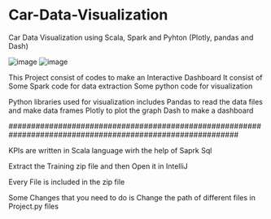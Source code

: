 # Car-Data-Visualization
Car Data Visualization using Scala, Spark and Pyhton (Plotly, pandas and Dash)

![image](https://user-images.githubusercontent.com/101867240/158984992-e7b2d2a7-822a-48a5-b898-cca8e3f763b9.png)
![image](https://user-images.githubusercontent.com/101867240/158985095-97c03d8f-b8a6-4a18-91f0-1f8f2375f029.png)

This Project consist of codes to make an Interactive Dashboard 
It consist of Some Spark code for data extraction 
Some python code for visualization 

Python libraries used for visualization includes 
Pandas to read the data files and make data frames
Plotly to plot the graph
Dash to make a dashboard


###########################################################################################################

KPIs are written in Scala language wirh the help of Saprk Sql

Extract the Training zip file and then Open it in IntelliJ 

Every File is included in the zip file

Some Changes that you need to do is Change the path of different files in Project.py files
